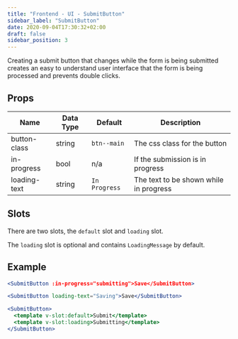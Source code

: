 ```yaml
---
title: "Frontend - UI - SubmitButton"
sidebar_label: "SubmitButton"
date: 2020-09-04T17:30:32+02:00
draft: false
sidebar_position: 3
---
```

Creating a submit button that changes while the form is being submitted creates an easy to understand user interface that the form is being processed and prevents double clicks.

## Props

| Name | Data Type | Default | Description |
| --- | --- | --- | --- |
| button-class | string | `btn--main` | The css class for the button |
| in-progress | bool | n/a | If the submission is in progress |
| loading-text | string | `In Progress` | The text to be shown while in progress |

## Slots

There are two slots, the `default` slot and `loading` slot.

The `loading` slot is optional and contains `LoadingMessage` by default.

## Example

```jsx
<SubmitButton :in-progress="submitting">Save</SubmitButton>

<SubmitButton loading-text="Saving">Save</SubmitButton>

<SubmitButton>
  <template v-slot:default>Submit</template>
  <template v-slot:loading>Submitting</template>
</SubmitButton>
```
